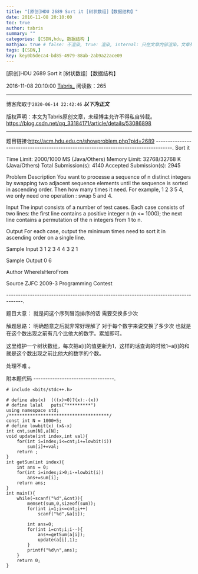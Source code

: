 ```yaml
---
title: "[原创]HDU 2689 Sort it [树状数组]【数据结构】"
date: 2016-11-08 20:10:00
toc: true
author: tabris
summary: ""
categories: [CSDN,hdu, 数据结构 ]
mathjax: true # false: 不渲染, true: 渲染, internal: 只在文章内部渲染，文章列表中不渲染
tags: [CSDN,]
key: key0b5deca4-bd85-4979-88ab-2ab9a22ace09
---
```


[原创]HDU 2689 Sort it [树状数组]【数据结构】

2016-11-08 20:10:00  [Tabris_](https://me.csdn.net/qq_33184171) 阅读数：265

---

博客爬取于`2020-06-14 22:42:46`
***以下为正文***

版权声明：本文为Tabris原创文章，未经博主允许不得私自转载。
https://blog.csdn.net/qq_33184171/article/details/53086898

<!-- more -->

---

题目链接:http://acm.hdu.edu.cn/showproblem.php?pid=2689
-------------------------------------------------------------------------------------.
Sort it

Time Limit: 2000/1000 MS (Java/Others)    Memory Limit: 32768/32768 K (Java/Others)
Total Submission(s): 4140    Accepted Submission(s): 2945


Problem Description
You want to processe a sequence of n distinct integers by swapping two adjacent sequence elements until the sequence is sorted in ascending order. Then how many times it need.
For example, 1 2 3 5 4, we only need one operation : swap 5 and 4.
 

Input
The input consists of a number of test cases. Each case consists of two lines: the first line contains a positive integer n (n <= 1000); the next line contains a permutation of the n integers from 1 to n.
 

Output
For each case, output the minimum times need to sort it in ascending order on a single line.
 

Sample Input
3
1 2 3
4 
4 3 2 1 
 

Sample Output
0
6
 

Author
WhereIsHeroFrom
 

Source
ZJFC 2009-3 Programming Contest
 

-------------------------------------------------------------------------------------.

题目大意：
就是问这个序列冒泡排序的话 需要交换多少次

解题思路：
明确题意之后就非常好理解了
对于每个数字来说交换了多少次 也就是在这个数出现之前有几个比他大的数字。累加即可。

这里维护一个树状数组，每次把a[i]的值更新为1，这样的话查询的时候1~a[i]的和就是这个数出现之前比他大的数字的个数。

处理不难  。


附本题代码
----------------------------------.
```
# include <bits/stdc++.h>

# define abs(x)  (((x)>0)?(x):-(x))
# define lalal   puts("*********")
using namespace std;
/**************************************/
const int N = 1000+5;
# define lowbit(x) (x&-x)
int cnt,sum[N],a[N];
void update(int index,int val){
    for(int i=index;i<=cnt;i+=lowbit(i))
        sum[i]+=val;
    return ;
}
int getSum(int index){
    int ans = 0;
    for(int i=index;i>0;i-=lowbit(i))
        ans+=sum[i];
    return ans;
}
int main(){
    while(~scanf("%d",&cnt)){
        memset(sum,0,sizeof(sum));
        for(int i=1;i<=cnt;i++)
            scanf("%d",&a[i]);

        int ans=0;
        for(int i=cnt;i;i--){
            ans+=getSum(a[i]);
            update(a[i],1);
        }
        printf("%d\n",ans);
    }
    return 0;
}

```

